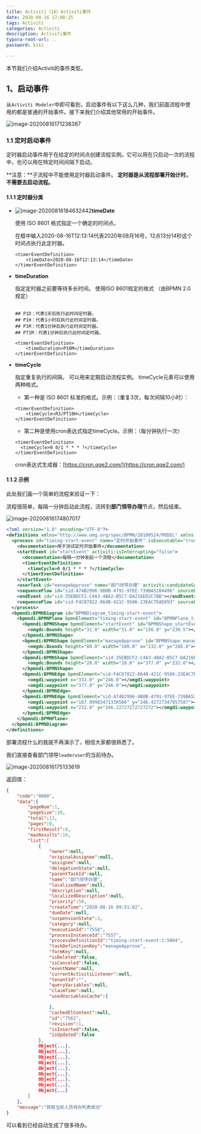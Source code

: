 ```yaml
---
title: Activiti（16）Activiti事件
date: 2020-08-16 17:08:25
tags: Activiti
categories: Activiti
description: Activiti事件
typora-root-url: ..
password: kiki

---
```


本节我们介绍Activiti的事件类型。

## 1、启动事件

从`Activiti Modeler`中即可看到，启动事件有以下这么几种，我们前面流程中使用的都是普通的开始事件。接下来我们介绍其他常用的开始事件。

![image-20200816171238387](/images/activiti6-16/image-20200816171238387.png)

### 1.1 定时启动事件

定时器启动事件用于在给定的时间点创建流程实例。它可以用在只启动一次的流程中，也可以用在特定时间间隔下启动。

**注意：**子流程中不能使用定时器启动事件。 **定时器是从流程部署开始计时，不需要去启动流程。**

#### 1.1.1 定时器分类

- ![image-20200816184632442](/images/activiti6-16/image-20200816184632442.png)**timeDate**

  使用 ISO 8601 格式指定一个确定的时间点。

  在框中输入2020-08-16T12:13:14代表2020年08月16号，12点13分14秒这个时间点执行此定时器。

  ```
  <timerEventDefinition>
      <timeDate>2020-08-16T12:13:14</timeDate>
  </timerEventDefinition>
  ```

- **timeDuration**

  指定定时器之前要等待多长时间。 使用ISO 8601规定的格式 （由BPMN 2.0规定）

  ```
  
  ## P1D：代表1天后执行此时间定时器。
  ## P1H：代表1小时后执行此时间定时器。
  ## P1M：代表1分钟后执行此时间定时器。
  ## PT1M：代表1分钟后执行此时间定时器。
  
  <timerEventDefinition>
      <timeDuration>P10M</timeDuration>
  </timerEventDefinition>
  ```

- **timeCycle**

  指定重复执行的间隔， 可以用来定期启动流程实例。 timeCycle元素可以使用两种格式。

  - 第一种是 ISO 8601 标准的格式。示例：（重复3次，每次间隔10小时）：

  ```
  <timerEventDefinition>
      <timeCycle>R3/PT10H</timeCycle>
  </timerEventDefinition>
  ```

  - 第二种是使用cron表达式指定timeCycle。示例：（每分钟执行一次）

  ```
  <timerEventDefinition>
  	<timeCycle>0 0/1 * * * ?</timeCycle>
  </timerEventDefinition>
  ```

  cron表达式生成器：[https://cron.qqe2.com/](https://cron.qqe2.com/)

#### 1.1.2 示例

此处我们画一个简单的流程来验证一下：

流程很简单，每隔一分钟启动此流程，流转到**部门领导办理**节点，然后结束。

![image-20200816174807017](/images/activiti6-16/image-20200816174807017.png)

```xml
<?xml version="1.0" encoding="UTF-8"?>
<definitions xmlns="http://www.omg.org/spec/BPMN/20100524/MODEL" xmlns:xsi="http://www.w3.org/2001/XMLSchema-instance" xmlns:xsd="http://www.w3.org/2001/XMLSchema" xmlns:activiti="http://activiti.org/bpmn" xmlns:bpmndi="http://www.omg.org/spec/BPMN/20100524/DI" xmlns:omgdc="http://www.omg.org/spec/DD/20100524/DC" xmlns:omgdi="http://www.omg.org/spec/DD/20100524/DI" typeLanguage="http://www.w3.org/2001/XMLSchema" expressionLanguage="http://www.w3.org/1999/XPath" targetNamespace="http://www.activiti.org/processdef">
  <process id="timing-start-event" name="定时开始事件" isExecutable="true">
    <documentation>用于测试定时开始事件</documentation>
    <startEvent id="startEvent" activiti:isInterrupting="false">
      <documentation>每隔一分钟发起一个流程</documentation>
      <timerEventDefinition>
        <timeCycle>0 0/1 * * * ?</timeCycle>
      </timerEventDefinition>
    </startEvent>
    <userTask id="manageApprove" name="部门领导办理" activiti:candidateGroups="deptLeader"></userTask>
    <sequenceFlow id="sid-A74B2996-9B0B-4791-97EE-739BA5284496" sourceRef="startEvent" targetRef="manageApprove"></sequenceFlow>
    <endEvent id="sid-35EBDCF2-C4A3-4BA2-B5C7-DA216ED2C7BB"></endEvent>
    <sequenceFlow id="sid-F4C07822-864B-421C-9506-23EAC7EAD893" sourceRef="manageApprove" targetRef="sid-35EBDCF2-C4A3-4BA2-B5C7-DA216ED2C7BB"></sequenceFlow>
  </process>
  <bpmndi:BPMNDiagram id="BPMNDiagram_timing-start-event">
    <bpmndi:BPMNPlane bpmnElement="timing-start-event" id="BPMNPlane_timing-start-event">
      <bpmndi:BPMNShape bpmnElement="startEvent" id="BPMNShape_startEvent">
        <omgdc:Bounds height="31.0" width="31.0" x="156.0" y="230.5"></omgdc:Bounds>
      </bpmndi:BPMNShape>
      <bpmndi:BPMNShape bpmnElement="manageApprove" id="BPMNShape_manageApprove">
        <omgdc:Bounds height="80.0" width="100.0" x="232.0" y="206.0"></omgdc:Bounds>
      </bpmndi:BPMNShape>
      <bpmndi:BPMNShape bpmnElement="sid-35EBDCF2-C4A3-4BA2-B5C7-DA216ED2C7BB" id="BPMNShape_sid-35EBDCF2-C4A3-4BA2-B5C7-DA216ED2C7BB">
        <omgdc:Bounds height="28.0" width="28.0" x="377.0" y="232.0"></omgdc:Bounds>
      </bpmndi:BPMNShape>
      <bpmndi:BPMNEdge bpmnElement="sid-F4C07822-864B-421C-9506-23EAC7EAD893" id="BPMNEdge_sid-F4C07822-864B-421C-9506-23EAC7EAD893">
        <omgdi:waypoint x="332.0" y="246.0"></omgdi:waypoint>
        <omgdi:waypoint x="377.0" y="246.0"></omgdi:waypoint>
      </bpmndi:BPMNEdge>
      <bpmndi:BPMNEdge bpmnElement="sid-A74B2996-9B0B-4791-97EE-739BA5284496" id="BPMNEdge_sid-A74B2996-9B0B-4791-97EE-739BA5284496">
        <omgdi:waypoint x="187.99983471330506" y="246.42727347857587"></omgdi:waypoint>
        <omgdi:waypoint x="232.0" y="246.22727272727272"></omgdi:waypoint>
      </bpmndi:BPMNEdge>
    </bpmndi:BPMNPlane>
  </bpmndi:BPMNDiagram>
</definitions>
```

部署流程什么的我就不再演示了，相信大家都很熟悉了。

我们直接查看部门领导`leaderuser`的当前待办。

![image-20200816175133619](/images/activiti6-16/image-20200816175133619.png)

返回值：

```json
{
    "code":"0000",
    "data":{
        "pageNum":1,
        "pageSize":10,
        "total":13,
        "pages":0,
        "firstResult":0,
        "maxResults":10,
        "list":[
            {
                "owner":null,
                "originalAssignee":null,
                "assignee":null,
                "delegationState":null,
                "parentTaskId":null,
                "name":"部门领导办理",
                "localizedName":null,
                "description":null,
                "localizedDescription":null,
                "priority":50,
                "createTime":"2020-08-16 09:51:02",
                "dueDate":null,
                "suspensionState":1,
                "category":null,
                "executionId":"7558",
                "processInstanceId":"7557",
                "processDefinitionId":"timing-start-event:1:5004",
                "taskDefinitionKey":"manageApprove",
                "formKey":null,
                "isDeleted":false,
                "isCanceled":false,
                "eventName":null,
                "currentActivitiListener":null,
                "tenantId":"",
                "queryVariables":null,
                "claimTime":null,
                "usedVariablesCache":{

                },
                "cachedElContext":null,
                "id":"7562",
                "revision":1,
                "isInserted":false,
                "isUpdated":false
            },
            Object{...},
            Object{...},
            Object{...},
            Object{...},
            Object{...},
            Object{...},
            Object{...},
            Object{...},
            Object{...}
        ]
    },
    "message":"获取当前人员待办列表成功"
}
```

可以看到已经自动生成了很多待办。